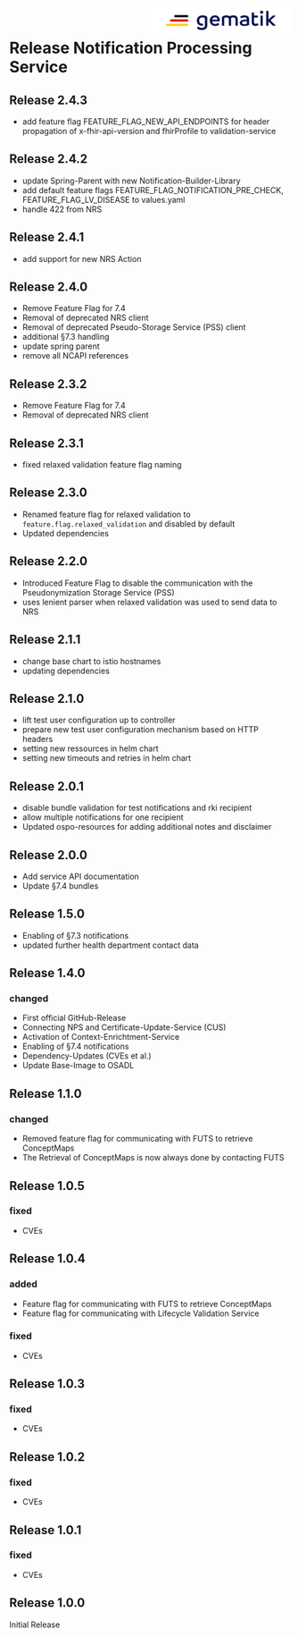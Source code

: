 <img align="right" width="250" height="47" src="media/Gematik_Logo_Flag.png" alt="gematik GmbH Logo"/> <br/> 

# Release Notification Processing Service

## Release 2.4.3
- add feature flag FEATURE_FLAG_NEW_API_ENDPOINTS for header propagation of x-fhir-api-version and fhirProfile to validation-service

## Release 2.4.2
- update Spring-Parent with new Notification-Builder-Library
- add default feature flags FEATURE_FLAG_NOTIFICATION_PRE_CHECK, FEATURE_FLAG_LV_DISEASE to values.yaml
- handle 422 from NRS

## Release 2.4.1
- add support for new NRS Action

## Release 2.4.0
- Remove Feature Flag for 7.4
- Removal of deprecated NRS client
- Removal of deprecated Pseudo-Storage Service (PSS) client
- additional §7.3 handling
- update spring parent
- remove all NCAPI references

## Release 2.3.2
- Remove Feature Flag for 7.4
- Removal of deprecated NRS client

## Release 2.3.1
- fixed relaxed validation feature flag naming

## Release 2.3.0
- Renamed feature flag for relaxed validation to `feature.flag.relaxed_validation` and disabled by default
- Updated dependencies

## Release 2.2.0
- Introduced Feature Flag to disable the communication with the Pseudonymization Storage Service (PSS)
- uses lenient parser when relaxed validation was used to send data to NRS

## Release 2.1.1
- change base chart to istio hostnames
- updating dependencies

## Release 2.1.0
- lift test user configuration up to controller
- prepare new test user configuration mechanism based on HTTP headers
- setting new ressources in helm chart
- setting new timeouts and retries in helm chart

## Release 2.0.1
- disable bundle validation for test notifications and rki recipient
- allow multiple notifications for one recipient
- Updated ospo-resources for adding additional notes and disclaimer

## Release 2.0.0
- Add service API documentation
- Update §7.4 bundles 

## Release 1.5.0
- Enabling of §7.3 notifications
- updated further health department contact data

## Release 1.4.0
### changed
- First official GitHub-Release
- Connecting NPS and Certificate-Update-Service (CUS)
- Activation of Context-Enrichtment-Service
- Enabling of §7.4 notifications 
- Dependency-Updates (CVEs et al.)
- Update Base-Image to OSADL

## Release 1.1.0
### changed
- Removed feature flag for communicating with FUTS to retrieve ConceptMaps
- The Retrieval of ConceptMaps is now always done by contacting FUTS

## Release 1.0.5

### fixed
- CVEs

## Release 1.0.4

### added
- Feature flag for communicating with FUTS to retrieve ConceptMaps
- Feature flag for communicating with Lifecycle Validation Service

### fixed
- CVEs

## Release 1.0.3

### fixed
- CVEs

## Release 1.0.2

### fixed
- CVEs

## Release 1.0.1

### fixed
- CVEs


## Release 1.0.0

Initial Release
